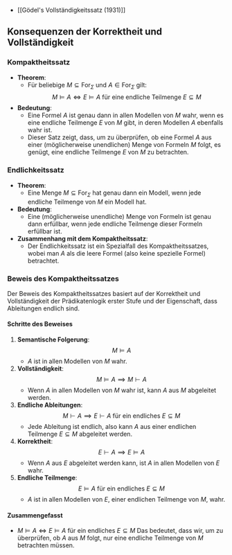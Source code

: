 - [[Gödel's Vollständigkeitssatz (1931)]]
## Konsequenzen der Korrektheit und Vollständigkeit
### Kompaktheitssatz
- **Theorem**:
  - Für beliebige $M \subseteq \text{For}_\Sigma$ und $A \in \text{For}_\Sigma$ gilt:$$
    M \models A \iff E \models A \text{ für eine endliche Teilmenge } E \subseteq M
    $$
- **Bedeutung**:
  - Eine Formel $A$ ist genau dann in allen Modellen von $M$ wahr, wenn es eine endliche Teilmenge $E$ von $M$ gibt, in deren Modellen $A$ ebenfalls wahr ist.
  - Dieser Satz zeigt, dass, um zu überprüfen, ob eine Formel $A$ aus einer (möglicherweise unendlichen) Menge von Formeln $M$ folgt, es genügt, eine endliche Teilmenge $E$ von $M$ zu betrachten.
### Endlichkeitssatz
- **Theorem**:
  - Eine Menge $M \subseteq \text{For}_\Sigma$ hat genau dann ein Modell, wenn jede endliche Teilmenge von $M$ ein Modell hat.
- **Bedeutung**:
  - Eine (möglicherweise unendliche) Menge von Formeln ist genau dann erfüllbar, wenn jede endliche Teilmenge dieser Formeln erfüllbar ist.
- **Zusammenhang mit dem Kompaktheitssatz**:
  - Der Endlichkeitssatz ist ein Spezialfall des Kompaktheitssatzes, wobei man $A$ als die leere Formel (also keine spezielle Formel) betrachtet.
### Beweis des Kompaktheitssatzes
Der Beweis des Kompaktheitssatzes basiert auf der Korrektheit und Vollständigkeit der Prädikatenlogik erster Stufe und der Eigenschaft, dass Ableitungen endlich sind.
#### Schritte des Beweises
1. **Semantische Folgerung**:
    $$
    M \models A
    $$
    - $A$ ist in allen Modellen von $M$ wahr.
2. **Vollständigkeit**:
    $$
    M \models A \implies M \vdash A
    $$
    - Wenn $A$ in allen Modellen von $M$ wahr ist, kann $A$ aus $M$ abgeleitet werden.
3. **Endliche Ableitungen**:
    $$
    M \vdash A \implies E \vdash A \text{ für ein endliches } E \subseteq M
    $$
    - Jede Ableitung ist endlich, also kann $A$ aus einer endlichen Teilmenge $E \subseteq M$ abgeleitet werden.
4. **Korrektheit**:
    $$
    E \vdash A \implies E \models A
    $$
    - Wenn $A$ aus $E$ abgeleitet werden kann, ist $A$ in allen Modellen von $E$ wahr.
5. **Endliche Teilmenge**:
    $$
    E \models A \text{ für ein endliches } E \subseteq M
    $$
    - $A$ ist in allen Modellen von $E$, einer endlichen Teilmenge von $M$, wahr.
#### Zusammengefasst
- $M \models A \iff E \models A \text{ für ein endliches } E \subseteq M$
Das bedeutet, dass wir, um zu überprüfen, ob $A$ aus $M$ folgt, nur eine endliche Teilmenge von $M$ betrachten müssen.

### 